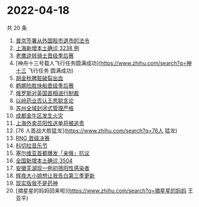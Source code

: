 # 2022-04-18

共 20 条

<!-- BEGIN ZHIHUSEARCH -->
<!-- 最后更新时间 Mon Apr 18 2022 06:12:15 GMT+0800 (China Standard Time) -->
1. [普京签署从外国股市退市的法令](https://www.zhihu.com/search?q=俄公司从外国股市退市)
1. [上海新增本土确诊 3238 例](https://www.zhihu.com/search?q=上海新增)
1. [老鹰逆转骑士晋级季后赛](https://www.zhihu.com/search?q=老鹰晋级季后赛)
1. [神舟十三号载人飞行任务圆满成功](https://www.zhihu.com/search?q=神十三 飞行任务 圆满成功)
1. [胡金秋脾脏破裂出血](https://www.zhihu.com/search?q=胡金秋)
1. [鹈鹕险胜快船晋级季后赛](https://www.zhihu.com/search?q=鹈鹕晋级季后赛)
1. [俄罗斯对英国首相进行制裁](https://www.zhihu.com/search?q=俄罗斯对英国首相制裁)
1. [以岭药业否认王思聪言论](https://www.zhihu.com/search?q=以岭药业回应)
1. [苏州全域封闭式管理严格](https://www.zhihu.com/search?q=苏州封闭式管理)
1. [成都金牛区发生火灾](https://www.zhihu.com/search?q=成都金牛区火灾)
1. [上海外卖员阳性送单将被追责](https://www.zhihu.com/search?q=外卖员阳性送单将被追责)
1. [76 人首战大胜猛龙](https://www.zhihu.com/search?q=76人 猛龙)
1. [RNG 晋级决赛](https://www.zhihu.com/search?q=rng)
1. [科切拉音乐节](https://www.zhihu.com/search?q=科切拉音乐节)
1. [塞尔维亚首都爆发「亲俄」抗议](https://www.zhihu.com/search?q=塞尔维亚亲俄抗议)
1. [全国新增本土确诊 3504](https://www.zhihu.com/search?q=全国新增)
1. [安徽芜湖现一例初筛阳性感染者](https://www.zhihu.com/search?q=安徽芜湖疫情)
1. [辉夜大小姐想让我告白第三季更新](https://www.zhihu.com/search?q=辉夜大小姐想让我告白第三季第二集)
1. [现实版我不是药神](https://www.zhihu.com/search?q=现实版我不是药神)
1. [摘星星的妈妈回来啦](https://www.zhihu.com/search?q=摘星星的妈妈 王亚平)
<!-- END ZHIHUSEARCH -->
